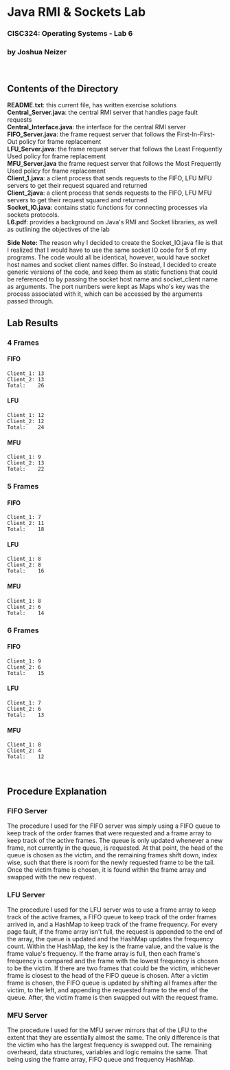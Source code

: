 # Java RMI & Sockets Lab
### CISC324: Operating Systems - Lab 6
### by Joshua Neizer
<br>

## Contents of the Directory
**README.txt**: this current file, has written exercise solutions<br>
**Central_Server.java**: the central RMI server that handles page fault requests<br>
**Central_Interface.java**: the interface for the central RMI server<br>
**FIFO_Server.java**: the frame request server that follows the First-In-First-Out policy for frame replacement <br>
**LFU_Server.java**: the frame request server that follows the Least Frequently Used policy for frame replacement <br>
**MFU_Server.java** the frame request server that follows the Most Frequently Used policy for frame replacement<br>
**Client_1.java**:  a client process that sends requests to the FIFO, LFU MFU servers to get their request squared and returned <br>
**Client_2java**:  a client process that sends requests to the FIFO, LFU MFU servers to get their request squared and returned <br>
**Socket_IO.java**: contains static functions for connecting processes via sockets protocols. <br>
**L6.pdf**: provides a background on Java's RMI and Socket libraries, as well as
outlining the objectives of the lab

**Side Note:** The reason why I decided to create the Socket_IO.java file is that I 
realized that I would have to use the same socket IO code for 5 of my programs. 
The code would all be identical, however, would have socket host names and socket 
client names differ. So instead, I decided to create generic versions of the code, 
and keep them as static functions that could be referenced to by passing the socket 
host name and socket_client name as arguments. The port numbers were kept as Maps 
who's key was the process associated with it, which can be accessed by the arguments 
passed through. <br>

## Lab Results
### 4 Frames
#### FIFO
    Client_1: 13
    Client_2: 13
    Total:    26
    
#### LFU 
    Client_1: 12
    Client_2: 12
    Total:    24

#### MFU 
    Client_1: 9
    Client_2: 13
    Total:    22


### 5 Frames
#### FIFO 
    Client_1: 7
    Client_2: 11
    Total:    18
    
#### LFU 
    Client_1: 8
    Client_2: 8
    Total:    16

#### MFU 
    Client_1: 8
    Client_2: 6
    Total:    14


### 6 Frames
#### FIFO
    Client_1: 9
    Client_2: 6
    Total:    15
    
#### LFU
    Client_1: 7
    Client_2: 6
    Total:    13

#### MFU
    Client_1: 8
    Client_2: 4
    Total:    12

<br>

## Procedure Explanation
### FIFO Server
The procedure I used for the FIFO server was simply using a FIFO queue to keep 
track of the order frames that were requested and a frame array to keep track of 
the active frames. The queue is only updated whenever a new frame, not currently 
in the queue, is requested. At that point, the head of the queue is chosen as the 
victim, and the remaining frames shift down, index wise, such that there is room
 for the newly requested frame to be the tail. Once the victim frame is chosen, 
 it is found within the frame array and swapped with the new request.
<br>

### LFU Server
The procedure I used for the LFU server was to use a frame array to keep track 
of the active frames, a FIFO queue to keep track of the order frames arrived in, 
and a HashMap to keep track of the frame frequency. For every page fault, if the 
frame array isn't full, the request is appended to the end of the array, the queue
 is updated and the HashMap updates the frequency count. Within the HashMap, the 
 key is the frame value, and the value is the frame value's frequency. If the frame 
 array is full, then each frame's frequency is compared and the frame with the 
 lowest frequency is chosen to be the victim. If there are two frames that could 
 be the victim, whichever frame is closest to the head of the FIFO queue is chosen. 
 After a victim frame is chosen, the FIFO queue is updated by shifting all frames 
 after the victim, to the left, and appending the requested frame to the end of 
 the queue. After, the victim frame is then swapped out with the request frame.
<br>

### MFU Server
The procedure I used for the MFU server mirrors that of the LFU to the extent 
that they are essentially almost the same. The only difference is that the victim 
who has the largest frequency is swapped out. The remaining overheard, data 
structures, variables and logic remains the same. That being using the frame 
array, FIFO queue and frequency HashMap.